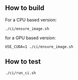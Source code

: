 ## How to build
For a CPU based version:

`./ci/ensure_image.sh`

for a GPU based version:

`USE_CUDA=1 ./ci/ensure_image.sh`

## How to test
`./ci/run_ci.sh`

